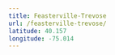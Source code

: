 ```yaml
---
title: Feasterville-Trevose
url: /feasterville-trevose/
latitude: 40.157
longitude: -75.014
---
```

